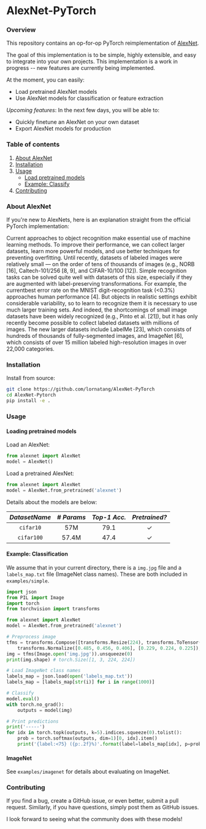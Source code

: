 # AlexNet-PyTorch

### Overview
This repository contains an op-for-op PyTorch reimplementation of [AlexNet](http://papers.nips.cc/paper/4824-imagenet-classification-with-deep-convolutional-neural-networks.pdf).

The goal of this implementation is to be simple, highly extensible, and easy to integrate into your own projects. This implementation is a work in progress -- new features are currently being implemented.  

At the moment, you can easily:  
 * Load pretrained AlexNet models 
 * Use AlexNet models for classification or feature extraction 

_Upcoming features_: In the next few days, you will be able to:
 * Quickly finetune an AlexNet on your own dataset
 * Export AlexNet models for production
 
### Table of contents
1. [About AlexNet](#about-alexnet)
2. [Installation](#installation)
3. [Usage](#usage)
    * [Load pretrained models](#loading-pretrained-models)
    * [Example: Classify](#example-classification)
4. [Contributing](#contributing) 

### About AlexNet

If you're new to AlexNets, here is an explanation straight from the official PyTorch implementation: 

Current approaches to object recognition make essential use of machine learning methods. To improve their performance, we can collect larger datasets, learn more powerful models, and use better techniques for preventing overfitting. Until recently, datasets of labeled images were relatively
small — on the order of tens of thousands of images (e.g., NORB [16], Caltech-101/256 [8, 9], and
CIFAR-10/100 [12]). Simple recognition tasks can be solved quite well with datasets of this size,
especially if they are augmented with label-preserving transformations. For example, the currentbest error rate on the MNIST digit-recognition task (<0.3%) approaches human performance [4].
But objects in realistic settings exhibit considerable variability, so to learn to recognize them it is
necessary to use much larger training sets. And indeed, the shortcomings of small image datasets
have been widely recognized (e.g., Pinto et al. [21]), but it has only recently become possible to collect labeled datasets with millions of images. The new larger datasets include LabelMe [23], which
consists of hundreds of thousands of fully-segmented images, and ImageNet [6], which consists of
over 15 million labeled high-resolution images in over 22,000 categories. 

### Installation

Install from source:
```bash
git clone https://github.com/lornatang/AlexNet-PyTorch
cd AlexNet-Pytorch
pip install -e .
``` 

### Usage

#### Loading pretrained models

Load an AlexNet:  
```python
from alexnet import AlexNet
model = AlexNet()
```

Load a pretrained AlexNet: 
```python
from alexnet import AlexNet
model = AlexNet.from_pretrained('alexnet')
```

Details about the models are below: 

|   *DatasetName*   |*# Params*|*Top-1 Acc.*|*Pretrained?*|
|:-----------------:|:--------:|:----------:|:-----------:|
|     `cifar10`     |    57M   |    79.1    |      ✓      |
|     `cifar100`    |   57.4M  |    47.4    |      ✓      |


#### Example: Classification

We assume that in your current directory, there is a `img.jpg` file and a `labels_map.txt` file (ImageNet class names). These are both included in `examples/simple`. 

```python
import json
from PIL import Image
import torch
from torchvision import transforms

from alexnet import AlexNet
model = AlexNet.from_pretrained('alexnet')

# Preprocess image
tfms = transforms.Compose([transforms.Resize(224), transforms.ToTensor(),
    transforms.Normalize([0.485, 0.456, 0.406], [0.229, 0.224, 0.225]),])
img = tfms(Image.open('img.jpg')).unsqueeze(0)
print(img.shape) # torch.Size([1, 3, 224, 224])

# Load ImageNet class names
labels_map = json.load(open('labels_map.txt'))
labels_map = [labels_map[str(i)] for i in range(1000)]

# Classify
model.eval()
with torch.no_grad():
    outputs = model(img)

# Print predictions
print('-----')
for idx in torch.topk(outputs, k=5).indices.squeeze(0).tolist():
    prob = torch.softmax(outputs, dim=1)[0, idx].item()
    print('{label:<75} ({p:.2f}%)'.format(label=labels_map[idx], p=prob*100))
```

#### ImageNet

See `examples/imagenet` for details about evaluating on ImageNet.

### Contributing

If you find a bug, create a GitHub issue, or even better, submit a pull request. Similarly, if you have questions, simply post them as GitHub issues.   

I look forward to seeing what the community does with these models! 